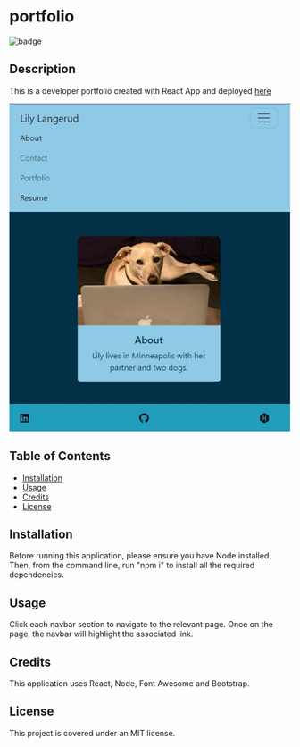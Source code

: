 # portfolio
  ![badge](https://img.shields.io/badge/license-MIT-blue.svg)
  ## Description
  This is a developer portfolio created with React App and deployed <a href = "https://llangerud.github.io/react-portfolio"> here </a>

  ![screenshot](/screenshot.jpg)

  ## Table of Contents
  * <a href="#installation">Installation</a>
  * <a href="#usage">Usage</a>
  * <a href="#credits">Credits</a>
  * <a href="#license">License</a>

  ## Installation
  Before running this application, please ensure you have Node installed. Then, from the command line, run "npm i" to install all the required dependencies. 
  ## Usage
  Click each navbar section to navigate to the relevant page. Once on the page, the navbar will highlight the associated link. 
  ## Credits
  This application uses React, Node, Font Awesome and Bootstrap.  
  ## License
  This project is covered under an MIT license. 



